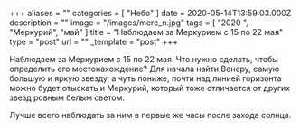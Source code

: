 +++
aliases = ""
categories = [ "Небо" ]
date = 2020-05-14T13:59:03.000Z
description = ""
image = "/images/merc_n.jpg"
tags = [ "2020 ", "Меркурий", "май" ]
title = "Наблюдаем за Меркурием с 15 по 22 мая"
type = "post"
url = ""
_template = "post"
+++

Наблюдаем за Меркурием с 15 по 22 мая. Что нужно сделать, чтобы определить его местонахождение? Для начала найти Венеру, самую большую и яркую звезду, а чуть пониже, почти над линией горизонта можно будет отыскать и Меркурий, который тоже отличается от других звезд ровным белым светом.  
  
Лучше всего наблюдать за ним в первые же часы после захода солнца.
